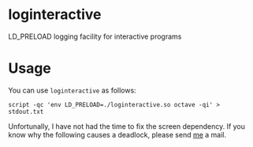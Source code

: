 loginteractive
==============

LD_PRELOAD logging facility for interactive programs

Usage
=====

You can use `loginteractive` as follows:

	script -qc 'env LD_PRELOAD=./loginteractive.so octave -qi' > stdout.txt

Unfortunally, I have not had the time to fix the screen dependency.
If you know why the following causes a deadlock, please send [me] a mail.

[Me]: mailto:holst@matmech.com
